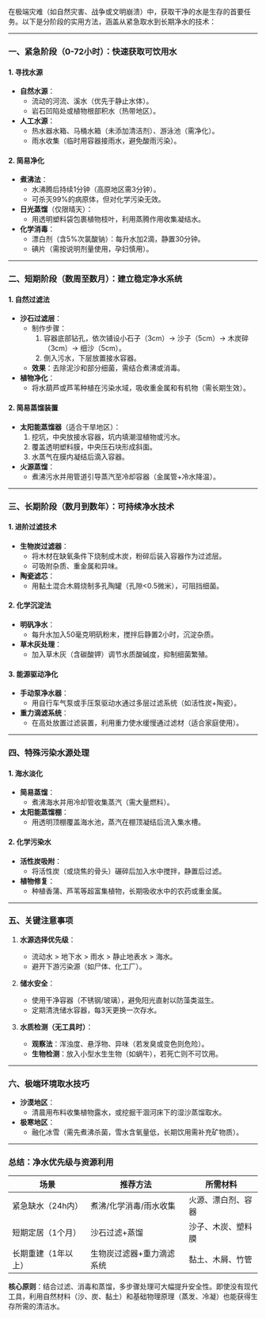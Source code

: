 在极端灾难（如自然灾害、战争或文明崩溃）中，获取干净的水是生存的首要任务。以下是分阶段的实用方法，涵盖从紧急取水到长期净水的技术：

---

### **一、紧急阶段（0-72小时）：快速获取可饮用水**
#### 1. **寻找水源**
   - **自然水源**：  
     - 流动的河流、溪水（优先于静止水体）。  
     - 岩石凹陷处或植物根部积水（热带地区）。  
   - **人工水源**：  
     - 热水器水箱、马桶水箱（未添加清洁剂）、游泳池（需净化）。  
     - 雨水收集（临时用容器接雨水，避免酸雨污染）。

#### 2. **简易净化**
   - **煮沸法**：  
     - 水沸腾后持续1分钟（高原地区需3分钟）。  
     - 可杀灭99%的病原体，但对化学污染无效。  
   - **日光蒸馏**（仅限晴天）：  
     - 用透明塑料袋包裹植物枝叶，利用蒸腾作用收集凝结水。  
   - **化学消毒**：  
     - 漂白剂（含5%次氯酸钠）：每升水加2滴，静置30分钟。  
     - 碘片（需按说明剂量使用，孕妇慎用）。

---

### **二、短期阶段（数周至数月）：建立稳定净水系统**
#### 1. **自然过滤法**
   - **沙石过滤层**：  
     - 制作步骤：  
       1. 容器底部钻孔，依次铺设小石子（3cm）→ 沙子（5cm）→ 木炭碎（3cm）→ 细沙（5cm）。  
       2. 倒入污水，下层放置接水容器。  
     - **效果**：去除泥沙和部分细菌，需结合煮沸或消毒。  
   - **植物净化**：  
     - 将水葫芦或芦苇种植在污染水域，吸收重金属和有机物（需长期生效）。

#### 2. **简易蒸馏装置**
   - **太阳能蒸馏器**（适合干旱地区）：  
     1. 挖坑，中央放接水容器，坑内填潮湿植物或污水。  
     2. 覆盖透明塑料膜，中央压石块形成斜面。  
     3. 水蒸气在膜内凝结后滴入容器。  
   - **火源蒸馏**：  
     - 煮沸污水并用管道引导蒸汽至冷却容器（金属管+冷水降温）。

---

### **三、长期阶段（数月到数年）：可持续净水技术**
#### 1. **进阶过滤技术**
   - **生物炭过滤器**：  
     - 将木材在缺氧条件下烧制成木炭，粉碎后装入容器作为过滤层。  
     - 可吸附杂质、重金属和异味。  
   - **陶瓷滤芯**：  
     - 用黏土混合木屑烧制多孔陶罐（孔隙<0.5微米），可阻挡细菌。  

#### 2. **化学沉淀法**
   - **明矾净水**：  
     - 每升水加入50毫克明矾粉末，搅拌后静置2小时，沉淀杂质。  
   - **草木灰处理**：  
     - 加入草木灰（含碳酸钾）调节水质酸碱度，抑制细菌繁殖。

#### 3. **能源驱动净化**
   - **手动泵净水器**：  
     - 用自行车气泵或手压泵驱动水通过多层过滤系统（如活性炭+陶瓷）。  
   - **重力滴滤系统**：  
     - 在高处放置过滤装置，利用重力使水缓慢通过滤材（适合家庭使用）。

---

### **四、特殊污染水源处理**
#### 1. **海水淡化**
   - **简易蒸馏**：  
     - 煮沸海水并用冷却管收集蒸汽（需大量燃料）。  
   - **太阳能蒸馏棚**：  
     - 用透明顶棚覆盖海水池，蒸汽在棚顶凝结后流入集水槽。

#### 2. **化学污染水**
   - **活性炭吸附**：  
     - 将活性炭（或烧焦的骨头）碾碎后加入水中搅拌，静置后过滤。  
   - **植物修复**：  
     - 种植香蒲、芦苇等超富集植物，长期吸收水中的农药或重金属。

---

### **五、关键注意事项**
1. **水源选择优先级**：  
   - 流动水 > 地下水 > 雨水 > 静止地表水 > 海水。  
   - 避开下游污染源（如尸体、化工厂）。

2. **储水安全**：  
   - 使用干净容器（不锈钢/玻璃），避免阳光直射以防藻类滋生。  
   - 定期清洗储水容器，每3天更换一次存水。

3. **水质检测（无工具时）**：  
   - **观察法**：浑浊度、悬浮物、异味（若发臭或变色则危险）。  
   - **生物检测**：放入小型水生生物（如蜗牛），若死亡则不可饮用。

---

### **六、极端环境取水技巧**
- **沙漠地区**：  
  - 清晨用布料收集植物露水，或挖掘干涸河床下的湿沙蒸馏取水。  
- **极寒地区**：  
  - 融化冰雪（需先煮沸杀菌，雪水含氧量低，长期饮用需补充矿物质）。  

---

### **总结：净水优先级与资源利用**
| **场景**         | **推荐方法**                  | **所需材料**                |
|------------------|-----------------------------|---------------------------|
| 紧急缺水（24h内）  | 煮沸/化学消毒/雨水收集       | 火源、漂白剂、容器          |
| 短期定居（1个月）  | 沙石过滤+蒸馏                | 沙子、木炭、塑料膜          |
| 长期重建（1年以上）| 生物炭过滤器+重力滴滤系统    | 黏土、木屑、竹管            |

**核心原则**：结合过滤、消毒和蒸馏，多步骤处理可大幅提升安全性。即使没有现代工具，利用自然材料（沙、炭、黏土）和基础物理原理（蒸发、冷凝）也能获得生存所需的清洁水。